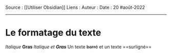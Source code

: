 Source : [[Utiliser Obsidian]]
Liens :
Auteur :
Date : 20 #août-2022
***

# Le formatage du texte
*Italique*
**Gras**
_Italique et **Gras**_
Un texte ~~barré~~ et un texte ==surligné==